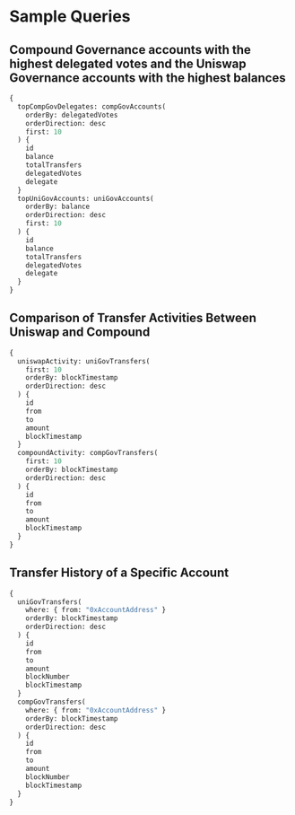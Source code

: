 # Sample Queries

## Compound Governance accounts with the highest delegated votes and the Uniswap Governance accounts with the highest balances

```graphql
{
  topCompGovDelegates: compGovAccounts(
    orderBy: delegatedVotes
    orderDirection: desc
    first: 10
  ) {
    id
    balance
    totalTransfers
    delegatedVotes
    delegate
  }
  topUniGovAccounts: uniGovAccounts(
    orderBy: balance
    orderDirection: desc
    first: 10
  ) {
    id
    balance
    totalTransfers
    delegatedVotes
    delegate
  }
}
```

## Comparison of Transfer Activities Between Uniswap and Compound

```graphql
{
  uniswapActivity: uniGovTransfers(
    first: 10
    orderBy: blockTimestamp
    orderDirection: desc
  ) {
    id
    from
    to
    amount
    blockTimestamp
  }
  compoundActivity: compGovTransfers(
    first: 10
    orderBy: blockTimestamp
    orderDirection: desc
  ) {
    id
    from
    to
    amount
    blockTimestamp
  }
}
```

## Transfer History of a Specific Account

```graphql
{
  uniGovTransfers(
    where: { from: "0xAccountAddress" }
    orderBy: blockTimestamp
    orderDirection: desc
  ) {
    id
    from
    to
    amount
    blockNumber
    blockTimestamp
  }
  compGovTransfers(
    where: { from: "0xAccountAddress" }
    orderBy: blockTimestamp
    orderDirection: desc
  ) {
    id
    from
    to
    amount
    blockNumber
    blockTimestamp
  }
}
```
